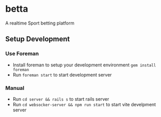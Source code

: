 # betta

A realtime Sport betting platform 

## Setup Development
### Use Foreman
- Install foreman to setup your development environment `gem install foreman`
- Run `foreman start` to start development server

### Manual
- Run `cd server && rails s` to start rails server
- Run `cd websocker-server && npm run start` to start vite develpment server